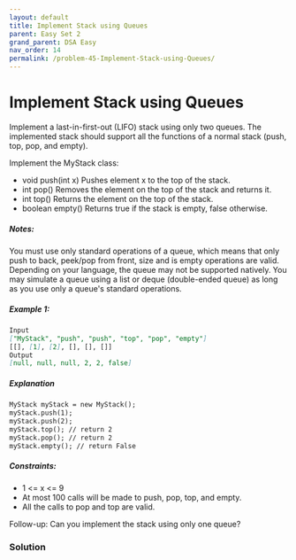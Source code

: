 ```yaml
---
layout: default
title: Implement Stack using Queues
parent: Easy Set 2
grand_parent: DSA Easy
nav_order: 14
permalink: /problem-45-Implement-Stack-using-Queues/
---
```

# Implement Stack using Queues
Implement a last-in-first-out (LIFO) stack using only two queues. The implemented stack should support all the functions of a normal stack (push, top, pop, and empty).

Implement the MyStack class:

* void push(int x) Pushes element x to the top of the stack.
* int pop() Removes the element on the top of the stack and returns it.
* int top() Returns the element on the top of the stack.
* boolean empty() Returns true if the stack is empty, false otherwise.

##### Notes:

You must use only standard operations of a queue, which means that only push to back, peek/pop from front, size and is empty operations are valid.
Depending on your language, the queue may not be supported natively. You may simulate a queue using a list or deque (double-ended queue) as long as you use only a queue's standard operations.

##### Example 1:
```markdown
Input
["MyStack", "push", "push", "top", "pop", "empty"]
[[], [1], [2], [], [], []]
Output
[null, null, null, 2, 2, false]
```

##### Explanation
```markdown
MyStack myStack = new MyStack();
myStack.push(1);
myStack.push(2);
myStack.top(); // return 2
myStack.pop(); // return 2
myStack.empty(); // return False
```

##### Constraints:
* 1 <= x <= 9
* At most 100 calls will be made to push, pop, top, and empty.
* All the calls to pop and top are valid.

Follow-up: Can you implement the stack using only one queue?

### Solution 
